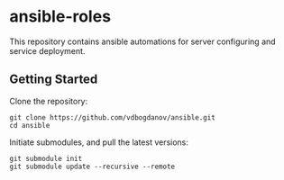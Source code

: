 # ansible-roles

This repository contains ansible automations for server configuring and service deployment.

## Getting Started

Clone the repository:

```
git clone https://github.com/vdbogdanov/ansible.git
cd ansible
```

Initiate submodules, and pull the latest versions:

```
git submodule init
git submodule update --recursive --remote
```
